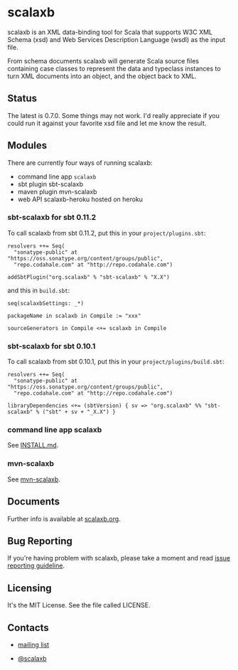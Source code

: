 scalaxb
=======

scalaxb is an XML data-binding tool for Scala that supports W3C XML Schema (xsd) and
Web Services Description Language (wsdl) as the input file.

From schema documents scalaxb will generate Scala source files containing
case classes to represent the data and typeclass instances to turn XML documents into an object,
and the object back to XML.

Status
------

The latest is 0.7.0. Some things may not work.
I'd really appreciate if you could run it against your favorite xsd
file and let me know the result.

Modules
-------

There are currently four ways of running scalaxb:

- command line app `scalaxb`
- sbt plugin sbt-scalaxb
- maven plugin mvn-scalaxb
- web API scalaxb-heroku hosted on heroku

### sbt-scalaxb for sbt 0.11.2

To call scalaxb from sbt 0.11.2, put this in your `project/plugins.sbt`:

    resolvers ++= Seq(
      "sonatype-public" at "https://oss.sonatype.org/content/groups/public",
      "repo.codahale.com" at "http://repo.codahale.com")

    addSbtPlugin("org.scalaxb" % "sbt-scalaxb" % "X.X")
    
and this in `build.sbt`:

    seq(scalaxbSettings: _*)

    packageName in scalaxb in Compile := "xxx"

    sourceGenerators in Compile <+= scalaxb in Compile

### sbt-scalaxb for sbt 0.10.1

To call scalaxb from sbt 0.10.1, put this in your `project/plugins/build.sbt`:

    resolvers ++= Seq(
      "sonatype-public" at "https://oss.sonatype.org/content/groups/public",
      "repo.codahale.com" at "http://repo.codahale.com")

    libraryDependencies <+= (sbtVersion) { sv => "org.scalaxb" %% "sbt-scalaxb" % ("sbt" + sv + "_X.X") }

### command line app scalaxb

See [INSTALL.md][1].

### mvn-scalaxb

See [mvn-scalaxb][2].

Documents
---------

Further info is available at [scalaxb.org](http://scalaxb.org/).

Bug Reporting
-------------

If you're having problem with scalaxb, please take a moment and read [issue reporting guideline][3].

Licensing
---------

It's the MIT License. See the file called LICENSE.
     
Contacts
--------

- [mailing list](http://groups.google.com/group/scalaxb)
- [@scalaxb](http://twitter.com/scalaxb)

  [1]: https://github.com/eed3si9n/scalaxb/blob/master/INSTALL.md
  [2]: http://scalaxb.org/mvn-scalaxb
  [3]: http://scalaxb.org/issue-reporting-guideline
